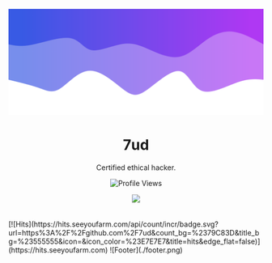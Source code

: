 
![Header](./header.png)

<h1 align="center">7ud</h1>
<p align="center">Certified ethical hacker.</p>
  <p align="center">
    <img src="https://komarev.com/ghpvc/?username=7ud" alt="Profile Views">
  </p>
</a>

<p align="center">
  <img src="https://discord.c99.nl/widget/theme-4/853235917569523713.png" />
  <br />
  <br />
</p>
[![Hits](https://hits.seeyoufarm.com/api/count/incr/badge.svg?url=https%3A%2F%2Fgithub.com%2F7ud&count_bg=%2379C83D&title_bg=%23555555&icon=&icon_color=%23E7E7E7&title=hits&edge_flat=false)](https://hits.seeyoufarm.com)
![Footer](./footer.png)
